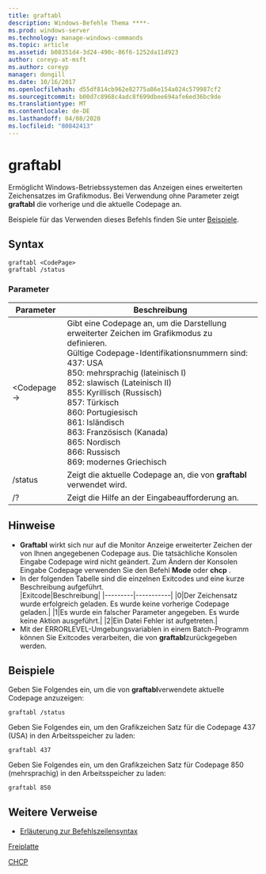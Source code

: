 ```yaml
---
title: graftabl
description: Windows-Befehle Thema ****-
ms.prod: windows-server
ms.technology: manage-windows-commands
ms.topic: article
ms.assetid: b08351d4-3d24-490c-86f6-1252da11d923
author: coreyp-at-msft
ms.author: coreyp
manager: dongill
ms.date: 10/16/2017
ms.openlocfilehash: d55df814cb962e82775a86e154a024c579987cf2
ms.sourcegitcommit: b00d7c8968c4adc8f699dbee694afe6ed36bc9de
ms.translationtype: MT
ms.contentlocale: de-DE
ms.lasthandoff: 04/08/2020
ms.locfileid: "80842413"
---
```

# <a name="graftabl"></a>graftabl



Ermöglicht Windows-Betriebssystemen das Anzeigen eines erweiterten Zeichensatzes im Grafikmodus. Bei Verwendung ohne Parameter zeigt **graftabl** die vorherige und die aktuelle Codepage an.

Beispiele für das Verwenden dieses Befehls finden Sie unter [Beispiele](#BKMK_examples).

## <a name="syntax"></a>Syntax

```
graftabl <CodePage>
graftabl /status
```

### <a name="parameters"></a>Parameter

|Parameter|Beschreibung|
|---------|-----------|
|\<Codepage->|Gibt eine Codepage an, um die Darstellung erweiterter Zeichen im Grafikmodus zu definieren.</br>Gültige Codepage-Identifikationsnummern sind:</br>437: USA</br>850: mehrsprachig (lateinisch I)</br>852: slawisch (Lateinisch II)</br>855: Kyrillisch (Russisch)</br>857: Türkisch</br>860: Portugiesisch</br>861: Isländisch</br>863: Französisch (Kanada)</br>865: Nordisch</br>866: Russisch</br>869: modernes Griechisch|
|/status|Zeigt die aktuelle Codepage an, die von **graftabl** verwendet wird.|
|/?|Zeigt die Hilfe an der Eingabeaufforderung an.|

## <a name="remarks"></a>Hinweise

-   **Graftabl** wirkt sich nur auf die Monitor Anzeige erweiterter Zeichen der von Ihnen angegebenen Codepage aus. Die tatsächliche Konsolen Eingabe Codepage wird nicht geändert. Zum Ändern der Konsolen Eingabe Codepage verwenden Sie den Befehl **Mode** oder **chcp** .
-   In der folgenden Tabelle sind die einzelnen Exitcodes und eine kurze Beschreibung aufgeführt.  
    |Exitcode|Beschreibung|
    |---------|-----------|
    |0|Der Zeichensatz wurde erfolgreich geladen. Es wurde keine vorherige Codepage geladen.|
    |1|Es wurde ein falscher Parameter angegeben. Es wurde keine Aktion ausgeführt.|
    |2|Ein Datei Fehler ist aufgetreten.|
-   Mit der ERRORLEVEL-Umgebungsvariablen in einem Batch-Programm können Sie Exitcodes verarbeiten, die von **graftabl**zurückgegeben werden.

## <a name="examples"></a><a name=BKMK_examples></a>Beispiele

Geben Sie Folgendes ein, um die von **graftabl**verwendete aktuelle Codepage anzuzeigen:
```
graftabl /status
```
Geben Sie Folgendes ein, um den Grafikzeichen Satz für die Codepage 437 (USA) in den Arbeitsspeicher zu laden:
```
graftabl 437
```
Geben Sie Folgendes ein, um den Grafikzeichen Satz für Codepage 850 (mehrsprachig) in den Arbeitsspeicher zu laden:
```
graftabl 850
```

## <a name="additional-references"></a>Weitere Verweise

- [Erläuterung zur Befehlszeilensyntax](command-line-syntax-key.md)

[Freiplatte](freedisk.md)

[CHCP](chcp.md)